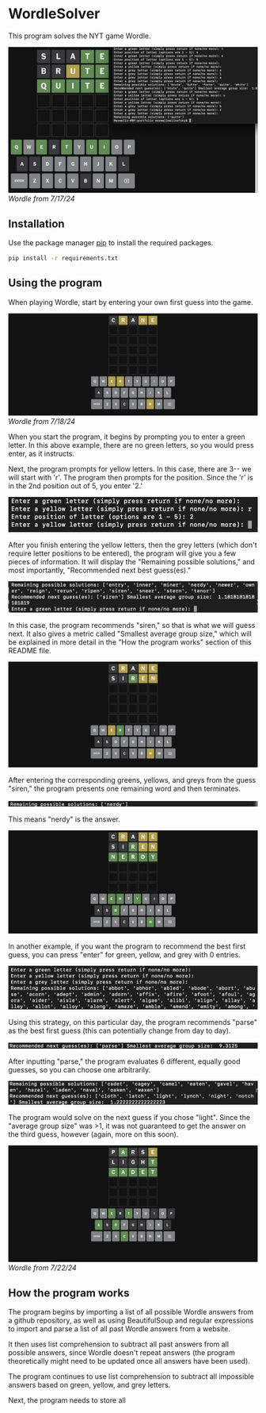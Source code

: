 # WordleSolver

This program solves the NYT game Wordle. 

![image](./WordleSolverPic1)
*Wordle from 7/17/24*

## Installation

Use the package manager [pip](https://pip.pypa.io/en/stable/) to install the required packages.

```bash
pip install -r requirements.txt
```

## Using the program

When playing Wordle, start by entering your own first guess into the game. 

![image](./Wordlepic5.png)
*Wordle from 7/18/24*

When you start the program, it begins by prompting you to enter a green letter. In this above example, there are no green letters, so you would press enter, as it instructs.

Next, the program prompts for yellow letters. In this case, there are 3-- we will start with 'r'. The program then prompts for the position. Since the 'r' is in the 2nd position out of 5, you enter '2.'


![image](./Wordlepic3.png)

After you finish entering the yellow letters, then the grey letters (which don't require letter positions to be entered), the program will give you a few pieces of information. It will display the "Remaining possible solutions," and most importantly, "Recommended next best guess(es)." 

![image](./Wordlepic4.png)


In this case, the program recommends "siren," so that is what we will guess next. It also gives a metric called "Smallest average group size," which will be explained in more detail in the "How the program works" section of this README file. 

![image](./Wordlepic6.png)

After entering the corresponding greens, yellows, and greys from the guess "siren," the program presents one remaining word and then terminates.

![image](./Wordlepic8.png)

This means "nerdy" is the answer.

![image](./Wordlepic7.png)



In another example, if you want the program to recommend the best first guess, you can press "enter" for green, yellow, and grey with 0 entries. 

![image](./wordlepic9.png)

Using this strategy, on this particular day, the program recommends "parse" as the best first guess (this can potentially change from day to day).

![image](./wordlepic10.png)

After inputting "parse," the program evaluates 6 different, equally good guesses, so you can choose one arbitrarily.


![image](./wordlepic13.png)

The program would solve on the next guess if you chose "light". Since the "average group size" was >1, it was not guaranteed to get the answer on the third guess, however (again, more on this soon).

![image](./wordlepic11.png)
*Wordle from 7/22/24*

## How the program works

The program begins by importing a list of all possible Wordle answers from a github repository, as well as using BeautifulSoup and regular expressions to import and parse a list of all past Wordle answers from a website. 


It then uses list comprehension to subtract all past answers from all possible answers, since Wordle doesn't repeat answers (the program theoretically might need to be updated once all answers have been used). 

The program continues to use list comprehension to subtract all impossible answers based on green, yellow, and grey letters. 


Next, the program needs to store all 








